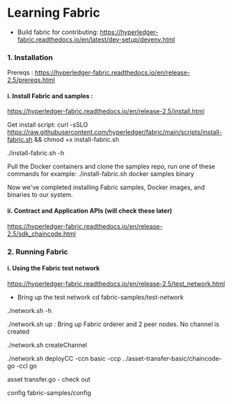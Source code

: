 # Learning Fabric

* Build fabric for contributing: https://hyperledger-fabric.readthedocs.io/en/latest/dev-setup/devenv.html

### 1. Installation

Prereqs : https://hyperledger-fabric.readthedocs.io/en/release-2.5/prereqs.html

#### i. Install Fabric and samples : 
https://hyperledger-fabric.readthedocs.io/en/release-2.5/install.html

Get install script: curl -sSLO https://raw.githubusercontent.com/hyperledger/fabric/main/scripts/install-fabric.sh && chmod +x install-fabric.sh

./install-fabric.sh -h

Pull the Docker containers and clone the samples repo, run one of these commands for example:
./install-fabric.sh docker samples binary

Now we've completed installing Fabric samples, Docker images, and binaries to our system.

#### ii. Contract and Application APIs (will check these later)
https://hyperledger-fabric.readthedocs.io/en/release-2.5/sdk_chaincode.html

### 2. Running Fabric

#### i. Using the Fabric test network
https://hyperledger-fabric.readthedocs.io/en/release-2.5/test_network.html

* Bring up the test network
cd fabric-samples/test-network

./network.sh -h 

./network.sh up : Bring up Fabric orderer and 2 peer nodes. No channel is created

./network.sh createChannel


./network.sh deployCC -ccn basic -ccp ../asset-transfer-basic/chaincode-go -ccl go

asset transfer.go - check out

config fabric-samples/config
